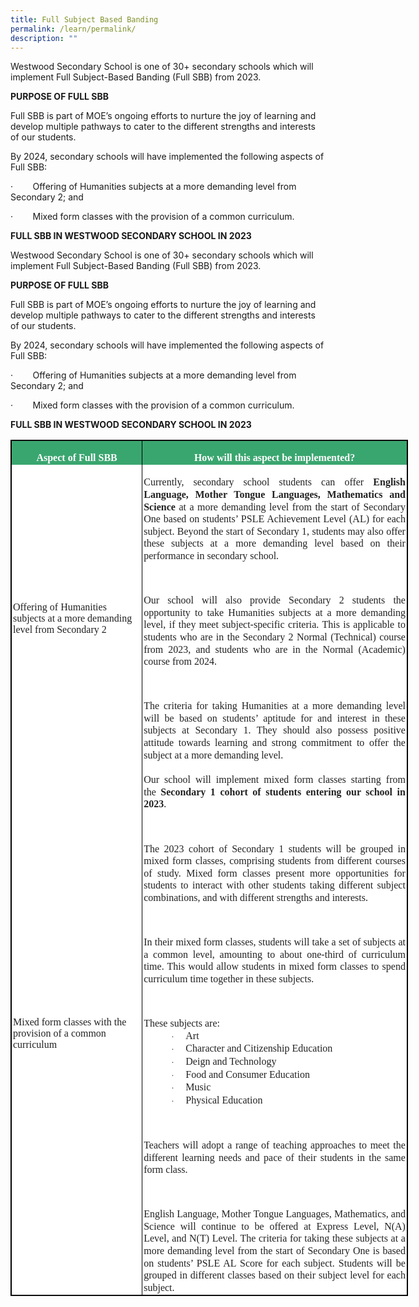 ```yaml
---
title: Full Subject Based Banding
permalink: /learn/permalink/
description: ""
---
```

Westwood Secondary School is one of 30+ secondary schools which will implement Full Subject-Based Banding (Full SBB) from 2023.

**PURPOSE OF FULL SBB**

Full SBB is part of MOE’s ongoing efforts to nurture the joy of learning and develop multiple pathways to cater to the different strengths and interests of our students.

By 2024, secondary schools will have implemented the following aspects of Full SBB:

·&nbsp;&nbsp;&nbsp;&nbsp;&nbsp;&nbsp;&nbsp; Offering of Humanities subjects at a more demanding level from Secondary 2; and

·&nbsp;&nbsp;&nbsp;&nbsp;&nbsp;&nbsp;&nbsp; Mixed form classes with the provision of a common curriculum.

**FULL SBB IN WESTWOOD SECONDARY SCHOOL IN 2023**

Westwood Secondary School is one of 30+ secondary schools which will implement Full Subject-Based Banding (Full SBB) from 2023.

**PURPOSE OF FULL SBB**

Full SBB is part of MOE’s ongoing efforts to nurture the joy of learning and develop multiple pathways to cater to the different strengths and interests of our students.

By 2024, secondary schools will have implemented the following aspects of Full SBB:

·&nbsp;&nbsp;&nbsp;&nbsp;&nbsp;&nbsp;&nbsp; Offering of Humanities subjects at a more demanding level from Secondary 2; and

·&nbsp;&nbsp;&nbsp;&nbsp;&nbsp;&nbsp;&nbsp; Mixed form classes with the provision of a common curriculum.

**FULL SBB IN WESTWOOD SECONDARY SCHOOL IN 2023**

<table class="MsoNormalTable" border="1" cellspacing="3" cellpadding="0" width="636" style="width:476.95pt;mso-cellspacing:1.5pt;background:#ACD7C2;border:solid black 1.0pt;
 mso-border-themecolor:text1;mso-border-alt:solid black .75pt;mso-border-themecolor:
 text1;mso-yfti-tbllook:1184;mso-padding-alt:0in 0in 0in 0in;mso-border-insidev:
 .75pt solid black;mso-border-insidev-themecolor:text1"><tbody><tr style="mso-yfti-irow:0;mso-yfti-firstrow:yes"><td width="206" style="width:154.85pt;border-top:none;border-left:solid black 1.0pt;
  mso-border-left-themecolor:text1;border-bottom:none;border-right:solid black 1.0pt;
  mso-border-right-themecolor:text1;mso-border-left-alt:solid black .75pt;
  mso-border-left-themecolor:text1;mso-border-right-alt:solid black .75pt;
  mso-border-right-themecolor:text1;background:#3AA66F;padding:1.5pt 1.5pt 1.5pt 1.5pt"><p class="MsoNormal" align="center" style="margin-bottom:0in;text-align:center;
  line-height:normal"><b><span style="font-size:12.0pt;font-family:&quot;Times New Roman&quot;,serif;
  mso-fareast-font-family:&quot;Times New Roman&quot;;color:white">Aspect of Full SBB</span></b></p></td><td width="423" style="width:317.6pt;border-top:none;border-left:solid black 1.0pt;
  mso-border-left-themecolor:text1;border-bottom:none;border-right:solid black 1.0pt;
  mso-border-right-themecolor:text1;mso-border-left-alt:solid black .75pt;
  mso-border-left-themecolor:text1;mso-border-right-alt:solid black .75pt;
  mso-border-right-themecolor:text1;background:#3AA66F;padding:1.5pt 1.5pt 1.5pt 1.5pt"><p class="MsoNormal" align="center" style="margin-bottom:0in;text-align:center;
  line-height:normal"><b><span style="font-size:12.0pt;font-family:&quot;Times New Roman&quot;,serif;
  mso-fareast-font-family:&quot;Times New Roman&quot;;color:white">How will this aspect be implemented?</span></b></p></td></tr><tr style="mso-yfti-irow:1"><td width="206" style="width:154.85pt;border-top:none;border-left:solid black 1.0pt;
  mso-border-left-themecolor:text1;border-bottom:none;border-right:solid black 1.0pt;
  mso-border-right-themecolor:text1;mso-border-left-alt:solid black .75pt;
  mso-border-left-themecolor:text1;mso-border-right-alt:solid black .75pt;
  mso-border-right-themecolor:text1;background:white;padding:1.5pt 1.5pt 1.5pt 1.5pt"><p class="MsoNormal" style="margin-bottom:0in;line-height:normal"><span style="font-size:12.0pt;font-family:&quot;Times New Roman&quot;,serif;mso-fareast-font-family:
  &quot;Times New Roman&quot;;color:#222222">Offering of Humanities subjects at a more demanding level from Secondary 2</span></p></td><td width="423" style="width:317.6pt;border-top:none;border-left:solid black 1.0pt;
  mso-border-left-themecolor:text1;border-bottom:none;border-right:solid black 1.0pt;
  mso-border-right-themecolor:text1;mso-border-left-alt:solid black .75pt;
  mso-border-left-themecolor:text1;mso-border-right-alt:solid black .75pt;
  mso-border-right-themecolor:text1;background:white;padding:1.5pt 1.5pt 1.5pt 1.5pt"><p class="MsoNormal" style="margin-bottom:0in;text-align:justify;text-justify:
  inter-ideograph;line-height:14.7pt"><span style="font-size:12.0pt;font-family:
  &quot;Times New Roman&quot;,serif;mso-fareast-font-family:&quot;Times New Roman&quot;;color:#222222">Currently, secondary school students can offer&nbsp;<b>English Language, Mother Tongue Languages, Mathematics and Science</b>&nbsp;at a more demanding level from the start of Secondary One based on students’ PSLE Achievement Level (AL) for each subject. Beyond the start of Secondary 1, students may also offer these subjects at a more demanding level based on their performance in secondary school.</span></p><p class="MsoNormal" style="margin-bottom:0in;text-align:justify;text-justify:
  inter-ideograph;line-height:14.7pt"><span style="font-size:12.0pt;font-family:
  &quot;Times New Roman&quot;,serif;mso-fareast-font-family:&quot;Times New Roman&quot;;color:#222222">&nbsp;</span></p><p class="MsoNormal" style="margin-bottom:0in;text-align:justify;text-justify:
  inter-ideograph;line-height:14.7pt"><span style="font-size:12.0pt;font-family:
  &quot;Times New Roman&quot;,serif;mso-fareast-font-family:&quot;Times New Roman&quot;;color:#222222">Our school will also provide Secondary 2 students the opportunity to take Humanities subjects at a more demanding level, if they meet subject-specific criteria. This is applicable to students who are in the Secondary 2 Normal (Technical) course from 2023, and students who are in the Normal (Academic) course from 2024.</span></p><p class="MsoNormal" style="margin-bottom:0in;text-align:justify;text-justify:
  inter-ideograph;line-height:14.7pt"><span style="font-size:12.0pt;font-family:
  &quot;Times New Roman&quot;,serif;mso-fareast-font-family:&quot;Times New Roman&quot;;color:#222222">&nbsp;</span></p><p class="MsoNormal" style="margin-bottom:0in;text-align:justify;text-justify:
  inter-ideograph;line-height:14.7pt"><span style="font-size:12.0pt;font-family:
  &quot;Times New Roman&quot;,serif;mso-fareast-font-family:&quot;Times New Roman&quot;;color:#222222">The criteria for taking Humanities at a more demanding level will be based on students’ aptitude for and interest in these subjects at Secondary 1. They should also possess positive attitude towards learning and strong commitment to offer the subject at a more demanding level.</span></p></td></tr><tr style="mso-yfti-irow:2;mso-yfti-lastrow:yes"><td width="206" style="width:154.85pt;border-top:none;border-left:solid black 1.0pt;
  mso-border-left-themecolor:text1;border-bottom:none;border-right:solid black 1.0pt;
  mso-border-right-themecolor:text1;mso-border-left-alt:solid black .75pt;
  mso-border-left-themecolor:text1;mso-border-right-alt:solid black .75pt;
  mso-border-right-themecolor:text1;background:white;padding:1.5pt 1.5pt 1.5pt 1.5pt"><p class="MsoNormal" style="margin-bottom:0in;line-height:normal"><span style="font-size:12.0pt;font-family:&quot;Times New Roman&quot;,serif;mso-fareast-font-family:
  &quot;Times New Roman&quot;;color:#222222">Mixed form classes with the provision of a common curriculum</span></p></td><td width="423" style="width:317.6pt;border-top:none;border-left:solid black 1.0pt;
  mso-border-left-themecolor:text1;border-bottom:none;border-right:solid black 1.0pt;
  mso-border-right-themecolor:text1;mso-border-left-alt:solid black .75pt;
  mso-border-left-themecolor:text1;mso-border-right-alt:solid black .75pt;
  mso-border-right-themecolor:text1;background:white;padding:1.5pt 1.5pt 1.5pt 1.5pt"><p class="MsoNormal" style="margin-bottom:0in;text-align:justify;text-justify:
  inter-ideograph;line-height:14.7pt"><span style="font-size:12.0pt;font-family:
  &quot;Times New Roman&quot;,serif;mso-fareast-font-family:&quot;Times New Roman&quot;;color:#222222">Our school will implement mixed form classes starting from the&nbsp;<b>Secondary 1 cohort of students entering our school in 2023</b>.</span></p><p class="MsoNormal" style="margin-bottom:0in;text-align:justify;text-justify:
  inter-ideograph;line-height:14.7pt"><span style="font-size:12.0pt;font-family:
  &quot;Times New Roman&quot;,serif;mso-fareast-font-family:&quot;Times New Roman&quot;;color:#222222">&nbsp;</span></p><p class="MsoNormal" style="margin-bottom:0in;text-align:justify;text-justify:
  inter-ideograph;line-height:14.7pt"><span style="font-size:12.0pt;font-family:
  &quot;Times New Roman&quot;,serif;mso-fareast-font-family:&quot;Times New Roman&quot;;color:#222222">The 2023 cohort of Secondary 1 students will be grouped in mixed form classes, comprising students from different courses of study. Mixed form classes present more opportunities for students to interact with other students taking different subject combinations, and with different strengths and interests.</span></p><p class="MsoNormal" style="margin-bottom:0in;text-align:justify;text-justify:
  inter-ideograph;line-height:14.7pt"><span style="font-size:12.0pt;font-family:
  &quot;Times New Roman&quot;,serif;mso-fareast-font-family:&quot;Times New Roman&quot;;color:#222222">&nbsp;</span></p><p class="MsoNormal" style="margin-bottom:0in;text-align:justify;text-justify:
  inter-ideograph;line-height:14.7pt"><span style="font-size:12.0pt;font-family:
  &quot;Times New Roman&quot;,serif;mso-fareast-font-family:&quot;Times New Roman&quot;;color:#222222">In their mixed form classes, students will take a set of subjects at a common level, amounting to about one-third of curriculum time. This would allow students in mixed form classes to spend curriculum time together in these subjects.</span></p><p class="MsoNormal" style="margin-bottom:0in;text-align:justify;text-justify:
  inter-ideograph;line-height:14.7pt"><span style="font-size:12.0pt;font-family:
  &quot;Times New Roman&quot;,serif;mso-fareast-font-family:&quot;Times New Roman&quot;;color:#222222">&nbsp;</span></p><p class="MsoNormal" style="margin-bottom:0in;text-align:justify;text-justify:
  inter-ideograph;line-height:14.7pt"><span style="font-size:12.0pt;font-family:
  &quot;Times New Roman&quot;,serif;mso-fareast-font-family:&quot;Times New Roman&quot;;color:#222222">These subjects are:</span></p><p class="MsoNormal" style="margin-top:0in;margin-right:0in;margin-bottom:0in;
  margin-left:51.0pt;text-align:justify;text-justify:inter-ideograph;
  text-indent:-.25in;line-height:14.7pt;mso-list:l1 level1 lfo2;tab-stops:list .5in"><span style="font-size:10.0pt;mso-bidi-font-size:12.0pt;font-family:Symbol;
  mso-fareast-font-family:Symbol;mso-bidi-font-family:Symbol;color:#222222"><span style="mso-list:Ignore">·<span style="font:7.0pt &quot;Times New Roman&quot;">&nbsp;&nbsp;&nbsp;&nbsp;&nbsp;&nbsp;&nbsp; </span></span></span><span style="font-size:12.0pt;font-family:
  &quot;Times New Roman&quot;,serif;mso-fareast-font-family:&quot;Times New Roman&quot;;color:#222222">Art</span></p><p class="MsoNormal" style="margin-top:0in;margin-right:0in;margin-bottom:0in;
  margin-left:51.0pt;text-align:justify;text-justify:inter-ideograph;
  text-indent:-.25in;line-height:14.7pt;mso-list:l1 level1 lfo2;tab-stops:list .5in"><span style="font-size:10.0pt;mso-bidi-font-size:12.0pt;font-family:Symbol;
  mso-fareast-font-family:Symbol;mso-bidi-font-family:Symbol;color:#222222"><span style="mso-list:Ignore">·<span style="font:7.0pt &quot;Times New Roman&quot;">&nbsp;&nbsp;&nbsp;&nbsp;&nbsp;&nbsp;&nbsp; </span></span></span><span style="font-size:12.0pt;font-family:
  &quot;Times New Roman&quot;,serif;mso-fareast-font-family:&quot;Times New Roman&quot;;color:#222222">Character and Citizenship Education</span></p><p class="MsoNormal" style="margin-top:0in;margin-right:0in;margin-bottom:0in;
  margin-left:51.0pt;text-align:justify;text-justify:inter-ideograph;
  text-indent:-.25in;line-height:14.7pt;mso-list:l1 level1 lfo2;tab-stops:list .5in"><span style="font-size:10.0pt;mso-bidi-font-size:12.0pt;font-family:Symbol;
  mso-fareast-font-family:Symbol;mso-bidi-font-family:Symbol;color:#222222"><span style="mso-list:Ignore">·<span style="font:7.0pt &quot;Times New Roman&quot;">&nbsp;&nbsp;&nbsp;&nbsp;&nbsp;&nbsp;&nbsp; </span></span></span><span style="font-size:12.0pt;font-family:
  &quot;Times New Roman&quot;,serif;mso-fareast-font-family:&quot;Times New Roman&quot;;color:#222222">Deign and Technology</span></p><p class="MsoNormal" style="margin-top:0in;margin-right:0in;margin-bottom:0in;
  margin-left:51.0pt;text-align:justify;text-justify:inter-ideograph;
  text-indent:-.25in;line-height:14.7pt;mso-list:l1 level1 lfo2;tab-stops:list .5in"><span style="font-size:10.0pt;mso-bidi-font-size:12.0pt;font-family:Symbol;
  mso-fareast-font-family:Symbol;mso-bidi-font-family:Symbol;color:#222222"><span style="mso-list:Ignore">·<span style="font:7.0pt &quot;Times New Roman&quot;">&nbsp;&nbsp;&nbsp;&nbsp;&nbsp;&nbsp;&nbsp; </span></span></span><span style="font-size:12.0pt;font-family:
  &quot;Times New Roman&quot;,serif;mso-fareast-font-family:&quot;Times New Roman&quot;;color:#222222">Food and Consumer Education</span></p><p class="MsoNormal" style="margin-top:0in;margin-right:0in;margin-bottom:0in;
  margin-left:51.0pt;text-align:justify;text-justify:inter-ideograph;
  text-indent:-.25in;line-height:14.7pt;mso-list:l1 level1 lfo2;tab-stops:list .5in"><span style="font-size:10.0pt;mso-bidi-font-size:12.0pt;font-family:Symbol;
  mso-fareast-font-family:Symbol;mso-bidi-font-family:Symbol;color:#222222"><span style="mso-list:Ignore">·<span style="font:7.0pt &quot;Times New Roman&quot;">&nbsp;&nbsp;&nbsp;&nbsp;&nbsp;&nbsp;&nbsp; </span></span></span><span style="font-size:12.0pt;font-family:
  &quot;Times New Roman&quot;,serif;mso-fareast-font-family:&quot;Times New Roman&quot;;color:#222222">Music</span></p><p class="MsoNormal" style="margin-top:0in;margin-right:0in;margin-bottom:0in;
  margin-left:51.0pt;text-align:justify;text-justify:inter-ideograph;
  text-indent:-.25in;line-height:14.7pt;mso-list:l1 level1 lfo2;tab-stops:list .5in"><span style="font-size:10.0pt;mso-bidi-font-size:12.0pt;font-family:Symbol;
  mso-fareast-font-family:Symbol;mso-bidi-font-family:Symbol;color:#222222"><span style="mso-list:Ignore">·<span style="font:7.0pt &quot;Times New Roman&quot;">&nbsp;&nbsp;&nbsp;&nbsp;&nbsp;&nbsp;&nbsp; </span></span></span><span style="font-size:12.0pt;font-family:
  &quot;Times New Roman&quot;,serif;mso-fareast-font-family:&quot;Times New Roman&quot;;color:#222222">Physical Education</span></p><p class="MsoNormal" style="margin-bottom:0in;text-align:justify;text-justify:
  inter-ideograph;line-height:14.7pt"><span style="font-size:12.0pt;font-family:
  &quot;Times New Roman&quot;,serif;mso-fareast-font-family:&quot;Times New Roman&quot;;color:#222222">&nbsp;</span></p><p class="MsoNormal" style="margin-bottom:0in;text-align:justify;text-justify:
  inter-ideograph;line-height:14.7pt"><span style="font-size:12.0pt;font-family:
  &quot;Times New Roman&quot;,serif;mso-fareast-font-family:&quot;Times New Roman&quot;;color:#222222">Teachers will adopt a range of teaching approaches to meet the different learning needs and pace of their students in the same form class.</span></p><p class="MsoNormal" style="margin-bottom:0in;text-align:justify;text-justify:
  inter-ideograph;line-height:14.7pt"><span style="font-size:12.0pt;font-family:
  &quot;Times New Roman&quot;,serif;mso-fareast-font-family:&quot;Times New Roman&quot;;color:#222222">&nbsp;</span></p><p class="MsoNormal" style="margin-bottom:0in;text-align:justify;text-justify:
  inter-ideograph;line-height:14.7pt"><span style="font-size:12.0pt;font-family:
  &quot;Times New Roman&quot;,serif;mso-fareast-font-family:&quot;Times New Roman&quot;;color:#222222">English Language, Mother Tongue Languages, Mathematics, and Science will continue to be offered at Express Level, N(A) Level, and N(T) Level. The criteria for taking these subjects at a more demanding level from the start of Secondary One is based on students’ PSLE AL Score for each subject. Students will be grouped in different classes based on their subject level for each subject.</span></p></td></tr></tbody></table>